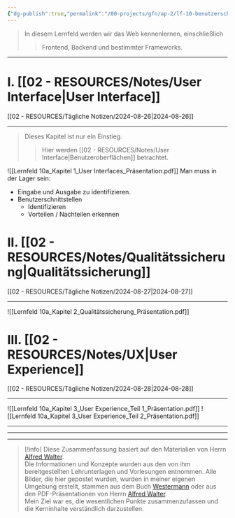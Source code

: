 ```yaml
---
{"dg-publish":true,"permalink":"/00-projects/gfn/ap-2/lf-10-benutzerschnittstellen-gestalten-und-entwickeln/","tags":["GFN/LF10","inProgress"],"updated":"2024-08-28T15:47:47.310+02:00"}
---
```


>In diesem Lernfeld werden wir das Web kennenlernen, einschließlich
>>Frontend, Backend und bestimmter Frameworks.
___
# I. [[02 - RESOURCES/Notes/User Interface\|User Interface]]
[[02 - RESOURCES/Tägliche Notizen/2024-08-26\|2024-08-26]]
___
>Dieses Kapitel ist nur ein Einstieg.
>>Hier werden [[02 - RESOURCES/Notes/User Interface\|Benutzeroberflächen]] betrachtet.

![[Lernfeld 10a_Kapitel 1_User Interfaces_Präsentation.pdf]]
Man muss in der Lager sein: 
- Eingabe und Ausgabe zu identifizieren.
- Benutzerschnittstellen 
	- Identifizieren
	- Vorteilen / Nachteilen erkennen
# II. [[02 - RESOURCES/Notes/Qualitätssicherung\|Qualitätssicherung]]
[[02 - RESOURCES/Tägliche Notizen/2024-08-27\|2024-08-27]]
___

![[Lernfeld 10a_Kapitel 2_Qualitätssicherung_Präsentation.pdf]]

# III. [[02 - RESOURCES/Notes/UX\|User Experience]]
[[02 - RESOURCES/Tägliche Notizen/2024-08-28\|2024-08-28]]
___
![[Lernfeld 10a_Kapitel 3_User Experience_Teil 1_Präsentation.pdf]]
![[Lernfeld 10a_Kapitel 3_User Experience_Teil 2_Präsentation.pdf]]


___
___
___
>[!info] 
>Diese Zusammenfassung basiert auf den Materialien von Herrn [Alfred Walter](https://www.linkedin.com/in/artingo/?originalSubdomain=de).  
>Die Informationen und Konzepte wurden aus den von ihm bereitgestellten Lehrunterlagen und Vorlesungen entnommen. 
>Alle Bilder, die hier gepostet wurden, wurden in meiner eigenen Umgebung erstellt, stammen aus dem Buch [Westermann](https://www.westermann.de/reihe/ITBERUF2020/IT-Berufe?a=1) oder aus den PDF-Präsentationen von Herrn [Alfred Walter](https://www.linkedin.com/in/artingo/?originalSubdomain=de).  
>Mein Ziel war es, die wesentlichen Punkte zusammenzufassen und die Kerninhalte verständlich darzustellen.
